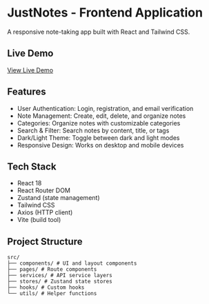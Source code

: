 # JustNotes - Frontend Application

A responsive note-taking app built with React and Tailwind CSS.

## Live Demo

[View Live Demo](https://your-live-demo-link.com)

## Features

-   User Authentication: Login, registration, and email verification
-   Note Management: Create, edit, delete, and organize notes
-   Categories: Organize notes with customizable categories
-   Search & Filter: Search notes by content, title, or tags
-   Dark/Light Theme: Toggle between dark and light modes
-   Responsive Design: Works on desktop and mobile devices

## Tech Stack

-   React 18
-   React Router DOM
-   Zustand (state management)
-   Tailwind CSS
-   Axios (HTTP client)
-   Vite (build tool)

## Project Structure

```
src/
├── components/ # UI and layout components
├── pages/ # Route components
├── services/ # API service layers
├── stores/ # Zustand state stores
├── hooks/ # Custom hooks
└── utils/ # Helper functions

```
